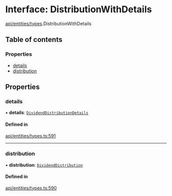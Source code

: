 # Interface: DistributionWithDetails

[api/entities/types](../wiki/api.entities.types).DistributionWithDetails

## Table of contents

### Properties

- [details](../wiki/api.entities.types.DistributionWithDetails#details)
- [distribution](../wiki/api.entities.types.DistributionWithDetails#distribution)

## Properties

### details

• **details**: [`DividendDistributionDetails`](../wiki/api.entities.DividendDistribution.types.DividendDistributionDetails)

#### Defined in

[api/entities/types.ts:591](https://github.com/PolymeshAssociation/polymesh-sdk/blob/8a9e72221/src/api/entities/types.ts#L591)

___

### distribution

• **distribution**: [`DividendDistribution`](../wiki/api.entities.DividendDistribution.DividendDistribution)

#### Defined in

[api/entities/types.ts:590](https://github.com/PolymeshAssociation/polymesh-sdk/blob/8a9e72221/src/api/entities/types.ts#L590)
